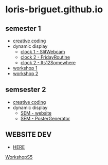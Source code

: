 # loris-briguet.github.io

## semester 1

- [creative coding](https://loris-briguet.github.io/Ecal/s1/CreativeCoding/index.html)
- dynamic display
  - [clock 1 - SlitWebcam](https://loris-briguet.github.io/Ecal/s1/DynamicDisplay/01_SlitWebcam/index.html)
  - [clock 2 - FridayRoutine](https://loris-briguet.github.io/Ecal/s1/DynamicDisplay/02_FridayRoutine/index.html)
  - [clock 2 - Its12Somewhere](https://loris-briguet.github.io/Ecal/s1/DynamicDisplay/03_Its12Somewhere/index.html)
- [workshop 1](https://loris-briguet.github.io/Ecal/s1/SemaineBloc/01_satisfaction/index.html)
- [workshop 2](https://loris-briguet.github.io/Ecal/s1/SemaineBloc/03_danceCycle/index.html)

## semsester 2

- [creative coding](https://loris-briguet.github.io/Ecal/s2/CreativeCoding/index.html)
- dynamic display
  - [SEM - website](loris-briguet.github.io/Ecal/s2/DynamicDisplay/website/index.html)
  - [SEM - PosterGenerator](https://loris-briguet.github.io/Ecal/s2/DynamicDisplay/software/index.html)

## WEBSITE DEV

- [HERE](https://loris-briguet.github.io/websiteLOW/index.html)

[WorkshopS5](https://loris-briguet.github.io/workshopV1/index.html)
